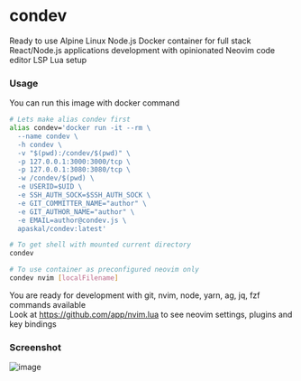 # condev

Ready to use Alpine Linux Node.js Docker container for full stack React/Node.js
applications development with opinionated Neovim code editor LSP Lua setup

### Usage

You can run this image with docker command

```bash
# Lets make alias condev first
alias condev='docker run -it --rm \
  --name condev \
  -h condev \
  -v "$(pwd):/condev/$(pwd)" \
  -p 127.0.0.1:3000:3000/tcp \
  -p 127.0.0.1:3080:3080/tcp \
  -w /condev/$(pwd) \
  -e USERID=$UID \
  -e SSH_AUTH_SOCK=$SSH_AUTH_SOCK \
  -e GIT_COMMITTER_NAME="author" \
  -e GIT_AUTHOR_NAME="author" \
  -e EMAIL=author@condev.js \
  apaskal/condev:latest'

# To get shell with mounted current directory
condev

# To use container as preconfigured neovim only
condev nvim [localFilename]
```

You are ready for development with git, nvim, node, yarn, ag, jq, fzf commands available  
Look at https://github.com/app/nvim.lua to see neovim settings, plugins and key bindings  

### Screenshot  

![image](https://user-images.githubusercontent.com/9341/173387681-6ed323d9-85a8-4fb0-a565-2598756a147d.png)

